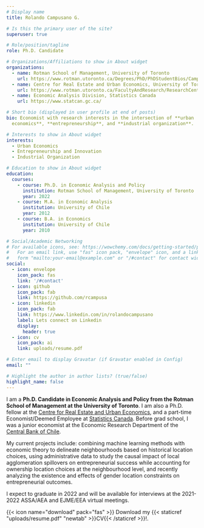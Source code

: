 ```yaml
---
# Display name
title: Rolando Campusano G.

# Is this the primary user of the site?
superuser: true

# Role/position/tagline
role: Ph.D. Candidate

# Organizations/Affiliations to show in About widget
organizations:
  - name: Rotman School of Management, University of Toronto
    url: https://www.rotman.utoronto.ca/Degrees/PhD/PhDStudentBios/Campusano-Rolando
  - name: Centre for Real Estate and Urban Economics, University of Toronto
    url: https://www.rotman.utoronto.ca/FacultyAndResearch/ResearchCentres/CRE
  - name: Economic Analysis Division, Statistics Canada
    url: https://www.statcan.gc.ca/

# Short bio (displayed in user profile at end of posts)
bio: Economist with research interests in the intersection of **urban
  economics**, **entrepreneurship**, and **industrial organization**. 

# Interests to show in About widget
interests:
  - Urban Economics
  - Entrepreneurship and Innovation
  - Industrial Organization

# Education to show in About widget
education:
  courses:
    - course: Ph.D. in Economic Analysis and Policy
      institution: Rotman School of Management, University of Toronto
      year: 2022
    - course: M.A. in Economic Analysis
      institution: University of Chile
      year: 2012
    - course: B.A. in Economics 
      institution: University of Chile
      year: 2010

# Social/Academic Networking
# For available icons, see: https://wowchemy.com/docs/getting-started/page-builder/#icons
#   For an email link, use "fas" icon pack, "envelope" icon, and a link in the
#   form "mailto:your-email@example.com" or "/#contact" for contact widget.
social:
  - icon: envelope
    icon_pack: fas
    link: '/#contact'
  - icon: github
    icon_pack: fab
    link: https://github.com/rcampusa
  - icon: linkedin
    icon_pack: fab
    link: https://www.linkedin.com/in/rolandocampusano
    label: Lets connect on Linkedin
    display:
      header: true
  - icon: cv
    icon_pack: ai
    link: uploads/resume.pdf

# Enter email to display Gravatar (if Gravatar enabled in Config)
email: ""

# Highlight the author in author lists? (true/false)
highlight_name: false
---
```

I am a **Ph.D. Candidate in Economic Analysis and Policy from the Rotman School of Management at the University of Toronto**. I am also a Ph.D. fellow at the [Centre for Real Estate and Urban Economics](https://www.rotman.utoronto.ca/FacultyAndResearch/ResearchCentres/CRE), and a part-time Economist/Deemed Employee at [Statistics Canada](https://www.statcan.gc.ca/eng/start). Before grad school, I was a junior economist at the Economic Research Department of the [Central Bank of Chile](https://www.bcentral.cl/en/home).

My current projects include: combining machine learning methods with economic theory to delineate neighbourhoods based on historical location choices, using administrative data to study the causal impact of local agglomeration spillovers on entrepreneurial success while accounting for ownership location choices at the neighbourhood level, and recently analyzing the existence and effects of gender location constraints on entrepreneurial outcomes.

I expect to graduate in 2022 and will be available for interviews at the 2021-2022 ASSA/AEA and EJME/EEA virtual meetings. 

{{< icon name="download" pack="fas" >}} Download my {{< staticref "uploads/resume.pdf" "newtab" >}}CV{{< /staticref >}}!.
